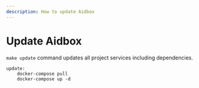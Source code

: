 ```yaml
---
description: How to update Aidbox
---
```


# Update Aidbox

`make update` command updates all project services including dependencies.

```text
update:
	docker-compose pull
	docker-compose up -d
```

